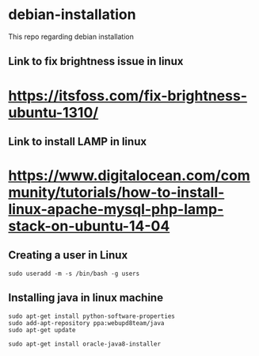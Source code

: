 # debian-installation
This repo regarding debian installation

## Link to fix brightness issue in linux 
# https://itsfoss.com/fix-brightness-ubuntu-1310/ 

## Link to install LAMP in linux
# https://www.digitalocean.com/community/tutorials/how-to-install-linux-apache-mysql-php-lamp-stack-on-ubuntu-14-04

## Creating a user in Linux

```
sudo useradd -m -s /bin/bash -g users
```
## Installing java in linux machine

```
sudo apt-get install python-software-properties
sudo add-apt-repository ppa:webupd8team/java
sudo apt-get update

sudo apt-get install oracle-java8-installer
```



